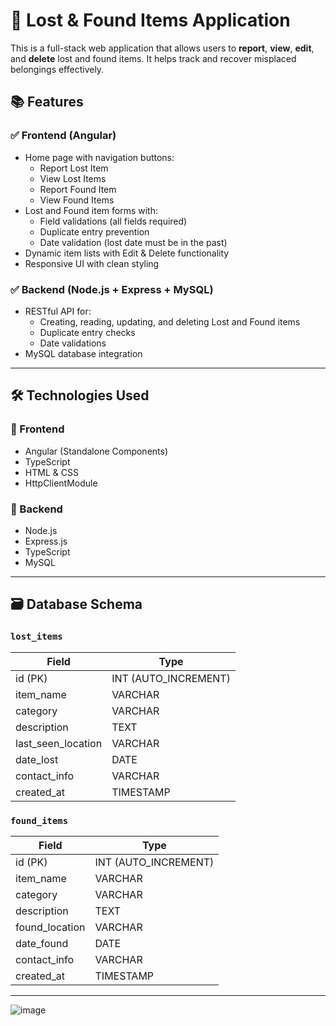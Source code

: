 # 🧳 Lost & Found Items Application

This is a full-stack web application that allows users to **report**, **view**, **edit**, and **delete** lost and found items. It helps track and recover misplaced belongings effectively.

## 📚 Features

### ✅ Frontend (Angular)
- Home page with navigation buttons:
  - Report Lost Item
  - View Lost Items
  - Report Found Item
  - View Found Items
- Lost and Found item forms with:
  - Field validations (all fields required)
  - Duplicate entry prevention
  - Date validation (lost date must be in the past)
- Dynamic item lists with Edit & Delete functionality
- Responsive UI with clean styling

### ✅ Backend (Node.js + Express + MySQL)
- RESTful API for:
  - Creating, reading, updating, and deleting Lost and Found items
  - Duplicate entry checks
  - Date validations
- MySQL database integration

---

## 🛠 Technologies Used

### 🔹 Frontend
- Angular (Standalone Components)
- TypeScript
- HTML & CSS
- HttpClientModule

### 🔹 Backend
- Node.js
- Express.js
- TypeScript
- MySQL


---

## 🗃 Database Schema

### `lost_items`
| Field              | Type         |
|-------------------|--------------|
| id (PK)           | INT (AUTO_INCREMENT) |
| item_name         | VARCHAR      |
| category          | VARCHAR      |
| description       | TEXT         |
| last_seen_location| VARCHAR      |
| date_lost         | DATE         |
| contact_info      | VARCHAR      |
| created_at        | TIMESTAMP    |

### `found_items`
| Field              | Type         |
|-------------------|--------------|
| id (PK)           | INT (AUTO_INCREMENT) |
| item_name         | VARCHAR      |
| category          | VARCHAR      |
| description       | TEXT         |
| found_location    | VARCHAR      |
| date_found        | DATE         |
| contact_info      | VARCHAR      |
| created_at        | TIMESTAMP    |

---

![image](https://github.com/user-attachments/assets/ce2c5f03-dc7f-43ae-af14-01b345bb1012)



